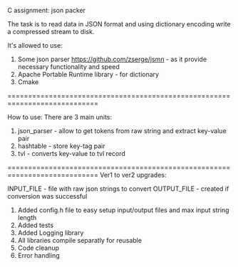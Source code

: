 C assignment: json packer

The task is to read data in JSON format and using dictionary encoding write a compressed stream to disk.

It's allowed to use:
1. Some json parser https://github.com/zserge/jsmn - as it provide necessary functionality and speed
2. Apache Portable Runtime library - for dictionary
3. Cmake

============================================================================

How to use:
There are 3 main units:
1. json_parser - allow to get tokens from raw string and extract key-value pair
2. hashtable - store key-tag pair
3. tvl - converts key-value to tvl record

============================================================================
Ver1 to ver2 upgrades:

INPUT_FILE - file with raw json strings to convert
OUTPUT_FILE - created if conversion was successful

1. Added config.h file to easy setup input/output files and max input string length
2. Added tests
3. Added Logging library
4. All libraries compile separatly for reusable
5. Code cleanup
6. Error handling
